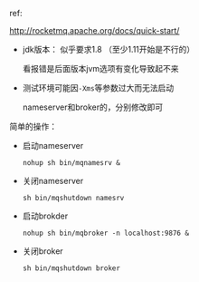 
ref:

http://rocketmq.apache.org/docs/quick-start/

* jdk版本： 似乎要求1.8 （至少1.11开始是不行的）

  看报错是后面版本jvm选项有变化导致起不来

* 测试环境可能因`-Xms`等参数过大而无法启动

  nameserver和broker的，分别修改即可


简单的操作：

* 启动nameserver

  `nohup sh bin/mqnamesrv &`

* 关闭nameserver

  `sh bin/mqshutdown namesrv`

* 启动brokder

  `nohup sh bin/mqbroker -n localhost:9876 &`

* 关闭broker

  `sh bin/mqshutdown broker`
